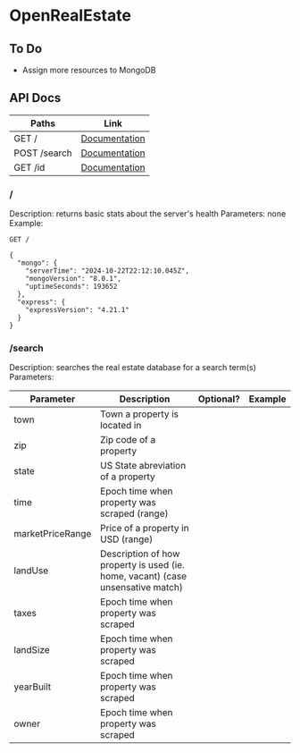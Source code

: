 # OpenRealEstate

## To Do

- Assign more resources to MongoDB

## API Docs

| Paths        | Link                      |
| ------------ | ------------------------- |
| GET /        | [Documentation](#/)       |
| POST /search | [Documentation](#/search) |
| GET /id      | [Documentation](#/id)     |

### /

Description: returns basic stats about the server's health
Parameters: none
Example:

```
GET /

{
  "mongo": {
    "serverTime": "2024-10-22T22:12:10.045Z",
    "mongoVersion": "8.0.1",
    "uptimeSeconds": 193652
  },
  "express": {
    "expressVersion": "4.21.1"
  }
}
```

### /search

Description: searches the real estate database for a search term(s)
Parameters:

| Parameter        | Description                                                                     | Optional? | Example |
| ---------------- | ------------------------------------------------------------------------------- | --------- | ------- |
| town             | Town a property is located in                                                   |           |         |
| zip              | Zip code of a property                                                          |           |         |
| state            | US State abreviation of a property                                              |           |         |
| time             | Epoch time when property was scraped (range)                                    |           |         |
| marketPriceRange | Price of a property in USD (range)                                              |           |         |
| landUse          | Description of how property is used (ie. home, vacant) (case unsensative match) |           |         |
| taxes            | Epoch time when property was scraped                                            |           |         |
| landSize         | Epoch time when property was scraped                                            |           |         |
| yearBuilt        | Epoch time when property was scraped                                            |           |         |
| owner            | Epoch time when property was scraped                                            |           |         |
